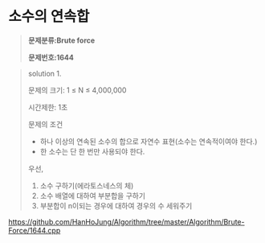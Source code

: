 #  소수의 연속합

> **문제분류:Brute force**
>
> **문제번호:1644**

> solution 1.
>
> 문제의 크기:  1 ≤ N ≤ 4,000,000
>
> 시간제한: 1초
>
> 
>
> 문제의 조건
>
> - 하나 이상의 연속된 소수의 합으로 자연수 표현(소수는 연속적이여야 한다.)
> - 한 소수는 단 한 번만 사용되야 한다.
>
> 우선,
>
> 1. 소수 구하기(에라토스네스의 체)
> 2. 소수 배열에 대하여 부분합을 구하기
> 3. 부분합이 n이되는 경우에 대하여 경우의 수 세워주기

https://github.com/HanHoJung/Algorithm/tree/master/Algorithm/Brute-Force/1644.cpp  


















